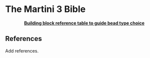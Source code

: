 # The Martini 3 Bible

<p align="center">
  <a href="./building_block_table.pdf"><b>Building block reference table to guide bead type choice</b></a>
</p>

## References

Add references.

